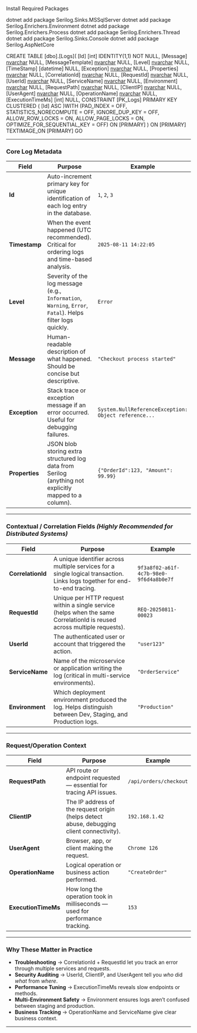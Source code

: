 ﻿Install Required Packages

dotnet add package Serilog.Sinks.MSSqlServer
dotnet add package Serilog.Enrichers.Environment
dotnet add package Serilog.Enrichers.Process
dotnet add package Serilog.Enrichers.Thread
dotnet add package Serilog.Sinks.Console
dotnet add package Serilog.AspNetCore

CREATE TABLE [dbo].[Logs](
	[Id] [int] IDENTITY(1,1) NOT NULL,
	[Message] [nvarchar](max) NULL,
	[MessageTemplate] [nvarchar](max) NULL,
	[Level] [nvarchar](max) NULL,
	[TimeStamp] [datetime] NULL,
	[Exception] [nvarchar](max) NULL,
	[Properties] [nvarchar](max) NULL,
	[CorrelationId] [nvarchar](256) NULL,
	[RequestId] [nvarchar](256) NULL,
	[UserId] [nvarchar](256) NULL,
	[ServiceName] [nvarchar](256) NULL,
	[Environment] [nvarchar](256) NULL,
	[RequestPath] [nvarchar](500) NULL,
	[ClientIP] [nvarchar](256) NULL,
	[UserAgent] [nvarchar](256) NULL,
	[OperationName] [nvarchar](256) NULL,
	[ExecutionTimeMs] [int] NULL,
 CONSTRAINT [PK_Logs] PRIMARY KEY CLUSTERED 
(
	[Id] ASC
)WITH (PAD_INDEX = OFF, STATISTICS_NORECOMPUTE = OFF, IGNORE_DUP_KEY = OFF, ALLOW_ROW_LOCKS = ON, ALLOW_PAGE_LOCKS = ON, OPTIMIZE_FOR_SEQUENTIAL_KEY = OFF) ON [PRIMARY]
) ON [PRIMARY] TEXTIMAGE_ON [PRIMARY]
GO




---

### **Core Log Metadata**

| Field          | Purpose                                                                                                    | Example                                              |
| -------------- | ---------------------------------------------------------------------------------------------------------- | ---------------------------------------------------- |
| **Id**         | Auto-increment primary key for unique identification of each log entry in the database.                    | `1`, `2`, `3`                                        |
| **Timestamp**  | When the event happened (UTC recommended). Critical for ordering logs and time-based analysis.             | `2025-08-11 14:22:05`                                |
| **Level**      | Severity of the log message (e.g., `Information`, `Warning`, `Error`, `Fatal`). Helps filter logs quickly. | `Error`                                              |
| **Message**    | Human-readable description of what happened. Should be concise but descriptive.                            | `"Checkout process started"`                         |
| **Exception**  | Stack trace or exception message if an error occurred. Useful for debugging failures.                      | `System.NullReferenceException: Object reference...` |
| **Properties** | JSON blob storing extra structured log data from Serilog (anything not explicitly mapped to a column).     | `{"OrderId":123, "Amount": 99.99}`                   |

---

### **Contextual / Correlation Fields** *(Highly Recommended for Distributed Systems)*

| Field             | Purpose                                                                                                                    | Example                                |
| ----------------- | -------------------------------------------------------------------------------------------------------------------------- | -------------------------------------- |
| **CorrelationId** | A unique identifier across multiple services for a single logical transaction. Links logs together for end-to-end tracing. | `9f3a8f02-a61f-4c7b-98e0-9f6d4a8b0e7f` |
| **RequestId**     | Unique per HTTP request within a single service (helps when the same CorrelationId is reused across multiple requests).    | `REQ-20250811-00023`                   |
| **UserId**        | The authenticated user or account that triggered the action.                                                               | `"user123"`                            |
| **ServiceName**   | Name of the microservice or application writing the log (critical in multi-service environments).                          | `"OrderService"`                       |
| **Environment**   | Which deployment environment produced the log. Helps distinguish between Dev, Staging, and Production logs.                | `"Production"`                         |

---

### **Request/Operation Context**

| Field               | Purpose                                                                                   | Example                |
| ------------------- | ----------------------------------------------------------------------------------------- | ---------------------- |
| **RequestPath**     | API route or endpoint requested — essential for tracing API issues.                       | `/api/orders/checkout` |
| **ClientIP**        | The IP address of the request origin (helps detect abuse, debugging client connectivity). | `192.168.1.42`         |
| **UserAgent**       | Browser, app, or client making the request.                                               | `Chrome 126`           |
| **OperationName**   | Logical operation or business action performed.                                           | `"CreateOrder"`        |
| **ExecutionTimeMs** | How long the operation took in milliseconds — used for performance tracking.              | `153`                  |

---

### **Why These Matter in Practice**

* **Troubleshooting** → CorrelationId + RequestId let you track an error through multiple services and requests.
* **Security Auditing** → UserId, ClientIP, and UserAgent tell you *who* did *what* from *where*.
* **Performance Tuning** → ExecutionTimeMs reveals slow endpoints or methods.
* **Multi-Environment Safety** → Environment ensures logs aren’t confused between staging and production.
* **Business Tracking** → OperationName and ServiceName give clear business context.

---